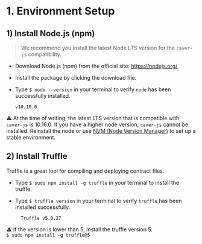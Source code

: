 # 1. Environment Setup

## 1\) Install Node.js \(npm\)

> We recommend you install the latest Node LTS version for the `caver-js` compatibility.

* Download Node.js \(npm\) from the official site: <https://nodejs.org/>
* Install the package by clicking the download file.
* Type `$ node --version` in your terminal to verify `node` has been successfully installed.
    
    ```text
    v10.16.0
    ```

⚠ At the time of writing, the latest LTS version that is compatible with `caver-js` is 10.16.0. If you have a higher node version, `caver-js` cannot be installed. Reinstall the node or use [NVM \(Node Version Manager\)](https://github.com/nvm-sh/nvm) to set up a stable environment.

## 2\) Install Truffle

Truffle is a great tool for compiling and deploying contract files.

* Type `$ sudo npm install -g truffle` in your terminal to install the truffle.
* Type `$ truffle version` in your terminal to verify `truffle` has been installed successfully.
    
    ```text
      Truffle v5.0.27
    ```

⚠ If the version is lower than 5, Install the truffle version 5.  
`$ sudo npm install -g truffle@5`